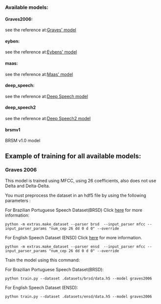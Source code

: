 ### Available models: 

#### Graves2006:
see the reference at:[Graves' model](ftp://ftp.idsia.ch/pub/juergen/icml2006.pdf)

#### eyben:

see the reference at:[Eybens' model](ftp://ftp.idsia.ch/pub/juergen/icml2006.pdf)

#### maas:

see the reference at:[Maas' model](ftp://ftp.idsia.ch/pub/juergen/icml2006.pdf)


#### deep_speech:

see the reference at:[Deep Speech model](ftp://ftp.idsia.ch/pub/juergen/icml2006.pdf)


#### deep_speech2
see the reference at:[Deep Speech2 model](ftp://ftp.idsia.ch/pub/juergen/icml2006.pdf)

#### brsmv1
BRSM v1.0 model


## Example of training for all available models:



### Graves 2006
This model is trained using MFCC, using 26 coefficients, also does not use Delta and Delta-Delta.

You must preprocess the dataset in an hdf5 file by using the following parameters :

For Brazilian Portuguese Speech Dataset(BRSD) Click [here](docs/datasets.md) for more information:
```
python -m extras.make_dataset --parser brsd  --input_parser mfcc --input_parser_params "num_cep 26 dd 0 d 0" --override

```

For English Speech Dataset (ENSD) Click [here](docs/datasets.md) for more information.
```
python -m extras.make_dataset --parser ensd  --input_parser mfcc --input_parser_params "num_cep 26 dd 0 d 0" --override

```

Train the model using this command:

For Brazilian Portuguese Speech Dataset(BRSD):

```   
python train.py --dataset .datasets/brsd/data.h5 --model graves2006

```
For English Speech Dataset (ENSD):


```   
python train.py --dataset .datasets/ensd/data.h5 --model graves2006

```






